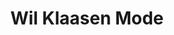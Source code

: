 ---
address: Boliestraat 17-19
title: Wil Klaasen Mode
city: Doetinchem
zip: 7001 BA
country: Netherlands
lat: 51.964673
lng: 6.288929
phone: 0314 345614
email: wilklaasenmode@hotmail.com
url: 
---